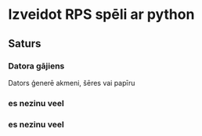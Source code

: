 <h1>Izveidot RPS spēli ar python</h1>

<h2>Saturs</h2>

<h3>Datora gājiens</h3>

Dators ģenerē akmeni, šēres vai papīru

<h3>es nezinu veel</h3>

<h3>es nezinu veel</h3>
